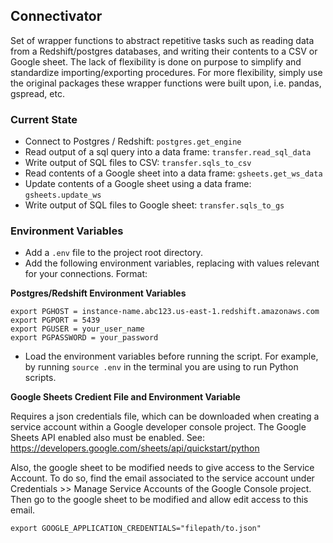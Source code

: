 ## Connectivator

Set of wrapper functions to abstract repetitive tasks such as reading data from a Redshift/postgres databases, and writing their contents to a CSV or Google sheet. The lack of flexibility is done on purpose to simplify and standardize importing/exporting procedures. For more flexibility, simply use the original packages these wrapper functions were built upon, i.e. pandas, gspread, etc.

### Current State

* Connect to Postgres / Redshift: `postgres.get_engine`
* Read output of a sql query into a data frame: `transfer.read_sql_data`
* Write output of SQL files to CSV: `transfer.sqls_to_csv`
* Read contents of a Google sheet into a data frame: `gsheets.get_ws_data`
* Update contents of a Google sheet using a data frame: `gsheets.update_ws`
* Write output of SQL files to Google sheet: `transfer.sqls_to_gs`

### Environment Variables

* Add a `.env` file to the project root directory.
* Add the following environment variables, replacing with values relevant for your connections. Format:

**Postgres/Redshift Environment Variables**

```
export PGHOST = instance-name.abc123.us-east-1.redshift.amazonaws.com
export PGPORT = 5439
export PGUSER = your_user_name
export PGPASSWORD = your_password
```

* Load the environment variables before running the script. For example, by running `source .env` in the terminal you are using to run Python scripts.

**Google Sheets Credient File and Environment Variable**

Requires a json credentials file, which can be downloaded when creating a service account within a Google developer console project. The Google Sheets API enabled also must be enabled. See: https://developers.google.com/sheets/api/quickstart/python

Also, the google sheet to be modified needs to give access to the Service Account. To do so, find the email associated to the service account under Credentials >> Manage Service Accounts of the Google Console project. Then go to the google sheet to be modified and allow edit access to this email.

```
export GOOGLE_APPLICATION_CREDENTIALS="filepath/to.json"
```
